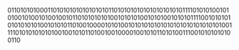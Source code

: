 0110101010001101010101010101010110101010101010101010101111010101001010100101001010010010110101010101001010101001010100101010111100101010101010101010010101011010010000101010010101010101010101010101010101001111010101010101001001010110100100100001001010110101001110010101010100110
